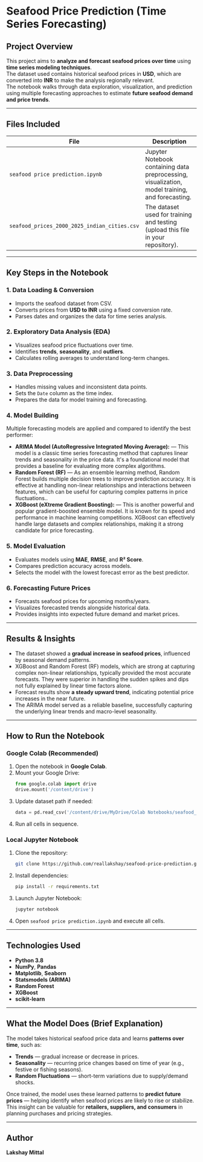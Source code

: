 #  Seafood Price Prediction (Time Series Forecasting)

##  Project Overview
This project aims to **analyze and forecast seafood prices over time** using **time series modeling techniques**.  
The dataset used contains historical seafood prices in **USD**, which are converted into **INR** to make the analysis regionally relevant.  
The notebook walks through data exploration, visualization, and prediction using multiple forecasting approaches to estimate **future seafood demand and price trends**.

---

##  Files Included
| File | Description |
|------|--------------|
| `seafood price prediction.ipynb` | Jupyter Notebook containing data preprocessing, visualization, model training, and forecasting. |
| `seafood_prices_2000_2025_indian_cities.csv` | The dataset used for training and testing (upload this file in your repository). |

---

##  Key Steps in the Notebook

### 1. **Data Loading & Conversion**
- Imports the seafood dataset from CSV.
- Converts prices from **USD to INR** using a fixed conversion rate.
- Parses dates and organizes the data for time series analysis.

### 2. **Exploratory Data Analysis (EDA)**
- Visualizes seafood price fluctuations over time.
- Identifies **trends**, **seasonality**, and **outliers**.
- Calculates rolling averages to understand long-term changes.

### 3. **Data Preprocessing**
- Handles missing values and inconsistent data points.
- Sets the `Date` column as the time index.
- Prepares the data for model training and forecasting.

### 4. **Model Building**
Multiple forecasting models are applied and compared to identify the best performer:
- **ARIMA Model (AutoRegressive Integrated Moving Average):** — This model is a classic time series forecasting method that captures linear trends and seasonality in the price data. It's a foundational model that provides a baseline for evaluating more complex algorithms.
- **Random Forest (RF)** —  As an ensemble learning method, Random Forest builds multiple decision trees to improve prediction accuracy. It is effective at handling non-linear relationships and interactions between features, which can be useful for capturing complex patterns in price fluctuations..
- **XGBoost (eXtreme Gradient Boosting):** —  This is another powerful and popular gradient-boosted ensemble model. It is known for its speed and performance in machine learning competitions. XGBoost can effectively handle large datasets and complex relationships, making it a strong candidate for price forecasting.

### 5. **Model Evaluation**
- Evaluates models using **MAE**, **RMSE**, and **R² Score**.
- Compares prediction accuracy across models.
- Selects the model with the lowest forecast error as the best predictor.

### 6. **Forecasting Future Prices**
- Forecasts seafood prices for upcoming months/years.
- Visualizes forecasted trends alongside historical data.
- Provides insights into expected future demand and market prices.

---

## Results & Insights
- The dataset showed a **gradual increase in seafood prices**, influenced by seasonal demand patterns.  
- XGBoost and Random Forest (RF) models, which are strong at capturing complex non-linear relationships, typically provided the most accurate forecasts. They were superior in handling the sudden spikes and dips not fully explained by linear time factors alone.  
- Forecast results show **a steady upward trend**, indicating potential price increases in the near future.
- The ARIMA model served as a reliable baseline, successfully capturing the underlying linear trends and macro-level seasonality.

---

##  How to Run the Notebook

###  Google Colab (Recommended)
1. Open the notebook in **Google Colab**.  
2. Mount your Google Drive:
   ```python
   from google.colab import drive
   drive.mount('/content/drive')
   ```
3. Update dataset path if needed:
   ```python
   data = pd.read_csv('/content/drive/MyDrive/Colab Notebooks/seafood_prices.csv')
   ```
4. Run all cells in sequence.

###  Local Jupyter Notebook
1. Clone the repository:
   ```bash
   git clone https://github.com/reallakshay/seafood-price-prediction.git
   ```
2. Install dependencies:
   ```bash
   pip install -r requirements.txt
   ```
3. Launch Jupyter Notebook:
   ```bash
   jupyter notebook
   ```
4. Open `seafood price prediction.ipynb` and execute all cells.

---

##  Technologies Used
- **Python 3.8**
- **NumPy**, **Pandas**
- **Matplotlib**, **Seaborn**
- **Statsmodels (ARIMA)**
- **Random Forest**
- **XGBoost**
- **scikit-learn**

---

## What the Model Does (Brief Explanation)
The model takes historical seafood price data and learns **patterns over time**, such as:
- **Trends** — gradual increase or decrease in prices.  
- **Seasonality** — recurring price changes based on time of year (e.g., festive or fishing seasons).  
- **Random Fluctuations** — short-term variations due to supply/demand shocks.

Once trained, the model uses these learned patterns to **predict future prices** — helping identify when seafood prices are likely to rise or stabilize.  
This insight can be valuable for **retailers, suppliers, and consumers** in planning purchases and pricing strategies.

---

##  Author
**Lakshay Mittal**  
 

